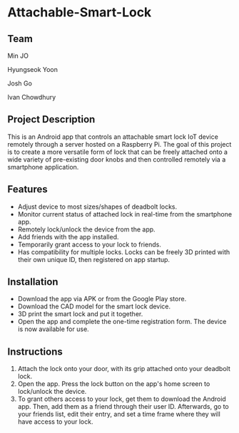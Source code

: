 # Attachable-Smart-Lock

## Team

Min JO

Hyungseok Yoon

Josh Go

Ivan Chowdhury

## Project Description

This is an Android app that controls an attachable smart lock IoT device remotely through a server hosted on a Raspberry Pi. The goal of this project is to create a more versatile form of lock that can be freely attached onto a wide variety of pre-existing door knobs and then controlled remotely via a smartphone application.

## Features
- Adjust device to most sizes/shapes of deadbolt locks.
- Monitor current status of attached lock in real-time from the smartphone app.
- Remotely lock/unlock the device from the app.
- Add friends with the app installed.
- Temporarily grant access to your lock to friends.
- Has compatibility for multiple locks. Locks can be freely 3D printed with their own unique ID, then registered on app startup.

## Installation
- Download the app via APK or from the Google Play store.
- Download the CAD model for the smart lock device.
- 3D print the smart lock and put it together.
- Open the app and complete the one-time registration form. The device is now available for use.

## Instructions
1. Attach the lock onto your door, with its grip attached onto your deadbolt lock.
2. Open the app. Press the lock button on the app's home screen to lock/unlock the device.
3. To grant others access to your lock, get them to download the Android app. Then, add them as a friend through their user ID. Afterwards, go to your friends list, edit their entry, and set a time frame where they will have access to your lock.  
